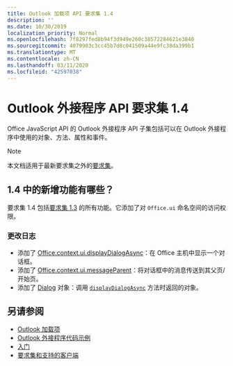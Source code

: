```yaml
---
title: Outlook 加载项 API 要求集 1.4
description: ''
ms.date: 10/30/2019
localization_priority: Normal
ms.openlocfilehash: 7f8297fed8b94f3d949e260c38572284621e3840
ms.sourcegitcommit: 4079903c3cc45b7d8c041509a44e9fc38da399b1
ms.translationtype: MT
ms.contentlocale: zh-CN
ms.lasthandoff: 03/11/2020
ms.locfileid: "42597038"
---
```

# <a name="outlook-add-in-api-requirement-set-14"></a>Outlook 外接程序 API 要求集 1.4

Office JavaScript API 的 Outlook 外接程序 API 子集包括可以在 Outlook 外接程序中使用的对象、方法、属性和事件。

> [!NOTE]
> 本文档适用于最新要求集之外的[要求集](../../requirement-sets/outlook-api-requirement-sets.md)。

## <a name="whats-new-in-14"></a>1.4 中的新增功能有哪些？

要求集 1.4 包括[要求集 1.3](../requirement-set-1.3/outlook-requirement-set-1.3.md) 的所有功能。它添加了对 `Office.ui` 命名空间的访问权限。

### <a name="change-log"></a>更改日志

- 添加了 [Office.context.ui.displayDialogAsync](/javascript/api/office/office.ui#displaydialogasync-startaddress--options--callback-)：在 Office 主机中显示一个对话框。
- 添加了 [Office.context.ui.messageParent](/javascript/api/office/office.ui#messageparent-message-)：将对话框中的消息传送到其父页/开始页。
- 添加了 [Dialog](/javascript/api/office/office.dialog) 对象：调用 [`displayDialogAsync`](/javascript/api/office/office.ui#displaydialogasync-startaddress--options--callback-) 方法时返回的对象。

## <a name="see-also"></a>另请参阅

- [Outlook 加载项](../../../outlook/outlook-add-ins-overview.md)
- [Outlook 外接程序代码示例](https://developer.microsoft.com/outlook/gallery/?filterBy=Outlook,Samples,Add-ins)
- [入门](../../../quickstarts/outlook-quickstart.md)
- [要求集和支持的客户端](../../requirement-sets/outlook-api-requirement-sets.md)
